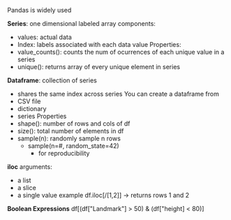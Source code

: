
Pandas is widely used 

**Series**: one dimensional labeled array
components:
- values: actual data
- Index: labels associated with each data value
Properties:
- value_counts(): counts the num of ocurrences of each unique value in a series
- unique(): returns array of every unique element in series
 
**Dataframe**: collection of series
- shares the same index across series
You can create a dataframe from
- CSV file
- dictionary
- series
Properties
- shape(): number of rows and cols of df
- size(): total number of elements in df
- sample(n): randomly sample n rows
	- sample(n=#, random_state=42)
		- for reproducibility


**iloc**
arguments: 
- a list
- a slice
- a single value
example
df.iloc[/[1,2]] -> returns rows 1 and 2

**Boolean Expressions**
df[(df["Landmark"] > 50) & (df["height] < 80)]





